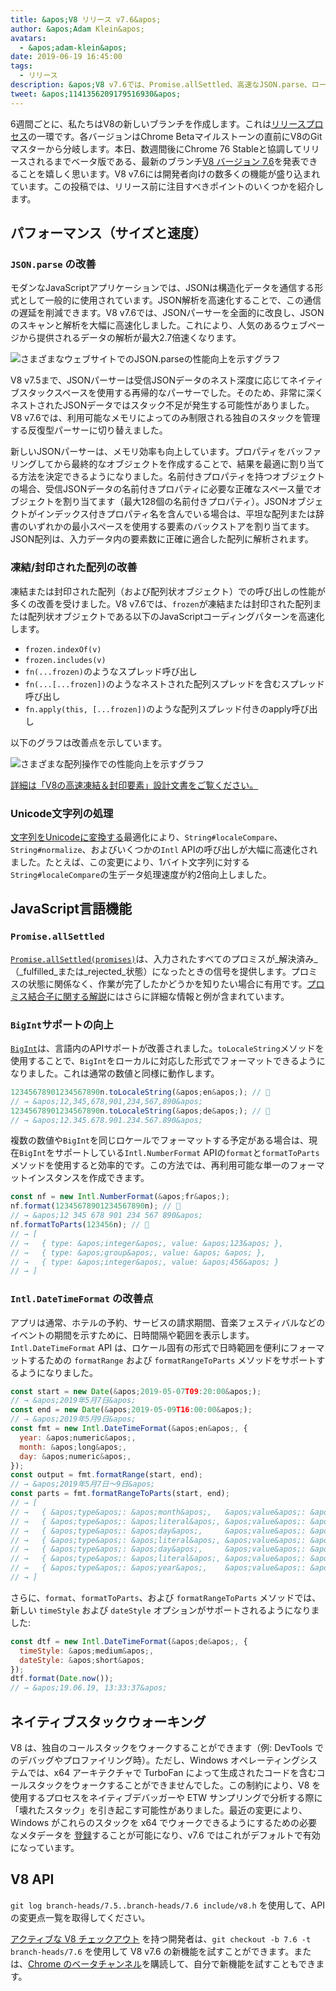 ```yaml
---
title: &apos;V8 リリース v7.6&apos;
author: &apos;Adam Klein&apos;
avatars:
  - &apos;adam-klein&apos;
date: 2019-06-19 16:45:00
tags:
  - リリース
description: &apos;V8 v7.6では、Promise.allSettled、高速なJSON.parse、ローカライズされたBigInts、より迅速な凍結/封印された配列など、多くの新機能が追加されています！&apos;
tweet: &apos;1141356209179516930&apos;
---
```

6週間ごとに、私たちはV8の新しいブランチを作成します。これは[リリースプロセス](/docs/release-process)の一環です。各バージョンはChrome Betaマイルストーンの直前にV8のGitマスターから分岐します。本日、数週間後にChrome 76 Stableと協調してリリースされるまでベータ版である、最新のブランチ[V8 バージョン 7.6](https://chromium.googlesource.com/v8/v8.git/+log/branch-heads/7.6)を発表できることを嬉しく思います。V8 v7.6には開発者向けの数多くの機能が盛り込まれています。この投稿では、リリース前に注目すべきポイントのいくつかを紹介します。

<!--truncate-->
## パフォーマンス（サイズと速度）

### `JSON.parse` の改善

モダンなJavaScriptアプリケーションでは、JSONは構造化データを通信する形式として一般的に使用されています。JSON解析を高速化することで、この通信の遅延を削減できます。V8 v7.6では、JSONパーサーを全面的に改良し、JSONのスキャンと解析を大幅に高速化しました。これにより、人気のあるウェブページから提供されるデータの解析が最大2.7倍速くなります。

![さまざまなウェブサイトでの`JSON.parse`の性能向上を示すグラフ](/_img/v8-release-76/json-parsing.svg)

V8 v7.5まで、JSONパーサーは受信JSONデータのネスト深度に応じてネイティブスタックスペースを使用する再帰的なパーサーでした。そのため、非常に深くネストされたJSONデータではスタック不足が発生する可能性がありました。V8 v7.6では、利用可能なメモリによってのみ制限される独自のスタックを管理する反復型パーサーに切り替えました。

新しいJSONパーサーは、メモリ効率も向上しています。プロパティをバッファリングしてから最終的なオブジェクトを作成することで、結果を最適に割り当てる方法を決定できるようになりました。名前付きプロパティを持つオブジェクトの場合、受信JSONデータの名前付きプロパティに必要な正確なスペース量でオブジェクトを割り当てます（最大128個の名前付きプロパティ）。JSONオブジェクトがインデックス付きプロパティ名を含んでいる場合は、平坦な配列または辞書のいずれかの最小スペースを使用する要素のバックストアを割り当てます。JSON配列は、入力データ内の要素数に正確に適合した配列に解析されます。

### 凍結/封印された配列の改善

凍結または封印された配列（および配列状オブジェクト）での呼び出しの性能が多くの改善を受けました。V8 v7.6では、`frozen`が凍結または封印された配列または配列状オブジェクトである以下のJavaScriptコーディングパターンを高速化します。

- `frozen.indexOf(v)`
- `frozen.includes(v)`
- `fn(...frozen)`のようなスプレッド呼び出し
- `fn(...[...frozen])`のようなネストされた配列スプレッドを含むスプレッド呼び出し
- `fn.apply(this, [...frozen])`のような配列スプレッド付きのapply呼び出し

以下のグラフは改善点を示しています。

![さまざまな配列操作での性能向上を示すグラフ](/_img/v8-release-76/frozen-sealed-elements.svg)

[詳細は「V8の高速凍結＆封印要素」設計文書をご覧ください。](https://bit.ly/fast-frozen-sealed-elements-in-v8)

### Unicode文字列の処理

[文字列をUnicodeに変換する](https://chromium.googlesource.com/v8/v8/+/734c1456d942a03d79aab4b3b0e57afbc803ceea)最適化により、`String#localeCompare`、`String#normalize`、およびいくつかの`Intl` APIの呼び出しが大幅に高速化されました。たとえば、この変更により、1バイト文字列に対する`String#localeCompare`の生データ処理速度が約2倍向上しました。

## JavaScript言語機能

### `Promise.allSettled`

[`Promise.allSettled(promises)`](/features/promise-combinators#promise.allsettled)は、入力されたすべてのプロミスが_解決済み_（_fulfilled_または_rejected_状態）になったときの信号を提供します。プロミスの状態に関係なく、作業が完了したかどうかを知りたい場合に有用です。[プロミス結合子に関する解説](/features/promise-combinators)にはさらに詳細な情報と例が含まれています。

### `BigInt`サポートの向上

[`BigInt`](/features/bigint)は、言語内のAPIサポートが改善されました。`toLocaleString`メソッドを使用することで、`BigInt`をローカルに対応した形式でフォーマットできるようになりました。これは通常の数値と同様に動作します。

```js
12345678901234567890n.toLocaleString(&apos;en&apos;); // 🐌
// → &apos;12,345,678,901,234,567,890&apos;
12345678901234567890n.toLocaleString(&apos;de&apos;); // 🐌
// → &apos;12.345.678.901.234.567.890&apos;
```

複数の数値や`BigInt`を同じロケールでフォーマットする予定がある場合は、現在`BigInt`をサポートしている`Intl.NumberFormat` APIの`format`と`formatToParts`メソッドを使用すると効率的です。この方法では、再利用可能な単一のフォーマットインスタンスを作成できます。

```js
const nf = new Intl.NumberFormat(&apos;fr&apos;);
nf.format(12345678901234567890n); // 🚀
// → &apos;12 345 678 901 234 567 890&apos;
nf.formatToParts(123456n); // 🚀
// → [
// →   { type: &apos;integer&apos;, value: &apos;123&apos; },
// →   { type: &apos;group&apos;, value: &apos; &apos; },
// →   { type: &apos;integer&apos;, value: &apos;456&apos; }
// → ]
```

### `Intl.DateTimeFormat` の改善点

アプリは通常、ホテルの予約、サービスの請求期間、音楽フェスティバルなどのイベントの期間を示すために、日時間隔や範囲を表示します。`Intl.DateTimeFormat` API は、ロケール固有の形式で日時範囲を便利にフォーマットするための `formatRange` および `formatRangeToParts` メソッドをサポートするようになりました。

```js
const start = new Date(&apos;2019-05-07T09:20:00&apos;);
// → &apos;2019年5月7日&apos;
const end = new Date(&apos;2019-05-09T16:00:00&apos;);
// → &apos;2019年5月9日&apos;
const fmt = new Intl.DateTimeFormat(&apos;en&apos;, {
  year: &apos;numeric&apos;,
  month: &apos;long&apos;,
  day: &apos;numeric&apos;,
});
const output = fmt.formatRange(start, end);
// → &apos;2019年5月7日～9日&apos;
const parts = fmt.formatRangeToParts(start, end);
// → [
// →   { &apos;type&apos;: &apos;month&apos;,   &apos;value&apos;: &apos;May&apos;,  &apos;source&apos;: &apos;shared&apos; },
// →   { &apos;type&apos;: &apos;literal&apos;, &apos;value&apos;: &apos; &apos;,    &apos;source&apos;: &apos;shared&apos; },
// →   { &apos;type&apos;: &apos;day&apos;,     &apos;value&apos;: &apos;7&apos;,    &apos;source&apos;: &apos;startRange&apos; },
// →   { &apos;type&apos;: &apos;literal&apos;, &apos;value&apos;: &apos; – &apos;,  &apos;source&apos;: &apos;shared&apos; },
// →   { &apos;type&apos;: &apos;day&apos;,     &apos;value&apos;: &apos;9&apos;,    &apos;source&apos;: &apos;endRange&apos; },
// →   { &apos;type&apos;: &apos;literal&apos;, &apos;value&apos;: &apos;, &apos;,   &apos;source&apos;: &apos;shared&apos; },
// →   { &apos;type&apos;: &apos;year&apos;,    &apos;value&apos;: &apos;2019&apos;, &apos;source&apos;: &apos;shared&apos; },
// → ]
```

さらに、`format`、`formatToParts`、および `formatRangeToParts` メソッドでは、新しい `timeStyle` および `dateStyle` オプションがサポートされるようになりました:

```js
const dtf = new Intl.DateTimeFormat(&apos;de&apos;, {
  timeStyle: &apos;medium&apos;,
  dateStyle: &apos;short&apos;
});
dtf.format(Date.now());
// → &apos;19.06.19, 13:33:37&apos;
```

## ネイティブスタックウォーキング

V8 は、独自のコールスタックをウォークすることができます（例: DevTools でのデバッグやプロファイリング時）。ただし、Windows オペレーティングシステムでは、x64 アーキテクチャで TurboFan によって生成されたコードを含むコールスタックをウォークすることができませんでした。この制約により、V8 を使用するプロセスをネイティブデバッガーや ETW サンプリングで分析する際に「壊れたスタック」を引き起こす可能性がありました。最近の変更により、Windows がこれらのスタックを x64 でウォークできるようにするための必要なメタデータを [登録](https://chromium.googlesource.com/v8/v8/+/3cda21de77d098a612eadf44d504b188a599c5f0)することが可能になり、v7.6 ではこれがデフォルトで有効になっています。

## V8 API

`git log branch-heads/7.5..branch-heads/7.6 include/v8.h` を使用して、API の変更点一覧を取得してください。

[アクティブな V8 チェックアウト](/docs/source-code#using-git) を持つ開発者は、`git checkout -b 7.6 -t branch-heads/7.6` を使用して V8 v7.6 の新機能を試すことができます。または、[Chrome のベータチャンネル](https://www.google.com/chrome/browser/beta.html)を購読して、自分で新機能を試すこともできます。
